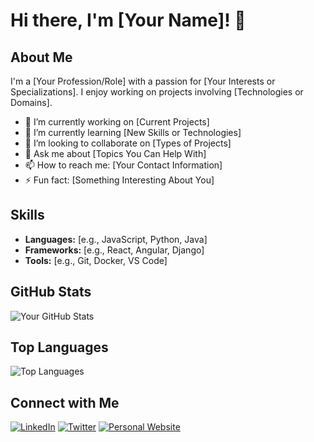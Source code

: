 # Hi there, I'm [Your Name]! 👋

## About Me
I'm a [Your Profession/Role] with a passion for [Your Interests or Specializations]. I enjoy working on projects involving [Technologies or Domains].

- 🔭 I’m currently working on [Current Projects]
- 🌱 I’m currently learning [New Skills or Technologies]
- 👯 I’m looking to collaborate on [Types of Projects]
- 💬 Ask me about [Topics You Can Help With]
- 📫 How to reach me: [Your Contact Information]
- ⚡ Fun fact: [Something Interesting About You]

## Skills
- **Languages:** [e.g., JavaScript, Python, Java]
- **Frameworks:** [e.g., React, Angular, Django]
- **Tools:** [e.g., Git, Docker, VS Code]

## GitHub Stats
![Your GitHub Stats](https://github-readme-stats.vercel.app/api?username=yourusername&show_icons=true&theme=radical)

## Top Languages
![Top Languages](https://github-readme-stats.vercel.app/api/top-langs/?username=yourusername&layout=compact&theme=radical)

## Connect with Me
[![LinkedIn](https://img.shields.io/badge/-LinkedIn-blue?style=flat&logo=Linkedin&logoColor=white)](https://www.linkedin.com/in/yourprofile)
[![Twitter](https://img.shields.io/badge/-Twitter-blue?style=flat&logo=Twitter&logoColor=white)](https://twitter.com/yourprofile)
[![Personal Website](https://img.shields.io/badge/-Website-blue?style=flat&logo=Google-Chrome&logoColor=white)](https://yourwebsite.com)
